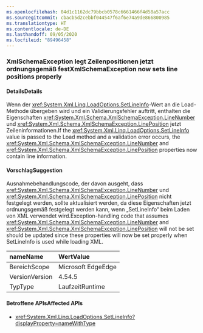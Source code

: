 ```yaml
---
ms.openlocfilehash: 04d1c1162dc79bbcb0578c6661466f4d58a57acc
ms.sourcegitcommit: cbacb5d2cebbf044547f6af6e74a9de866800985
ms.translationtype: HT
ms.contentlocale: de-DE
ms.lasthandoff: 09/05/2020
ms.locfileid: "89496458"
---
```

### <a name="xmlschemaexception-now-sets-line-positions-properly"></a><span data-ttu-id="08ff3-101">XmlSchemaException legt Zeilenpositionen jetzt ordnungsgemäß fest</span><span class="sxs-lookup"><span data-stu-id="08ff3-101">XmlSchemaException now sets line positions properly</span></span>

#### <a name="details"></a><span data-ttu-id="08ff3-102">Details</span><span class="sxs-lookup"><span data-stu-id="08ff3-102">Details</span></span>

<span data-ttu-id="08ff3-103">Wenn der <xref:System.Xml.Linq.LoadOptions.SetLineInfo>-Wert an die Load-Methode übergeben wird und ein Validierungsfehler auftritt, enthalten die Eigenschaften <xref:System.Xml.Schema.XmlSchemaException.LineNumber> und <xref:System.Xml.Schema.XmlSchemaException.LinePosition> jetzt Zeileninformationen.</span><span class="sxs-lookup"><span data-stu-id="08ff3-103">If the <xref:System.Xml.Linq.LoadOptions.SetLineInfo> value is passed to the Load method and a validation error occurs, the <xref:System.Xml.Schema.XmlSchemaException.LineNumber> and <xref:System.Xml.Schema.XmlSchemaException.LinePosition> properties now contain line information.</span></span>

#### <a name="suggestion"></a><span data-ttu-id="08ff3-104">Vorschlag</span><span class="sxs-lookup"><span data-stu-id="08ff3-104">Suggestion</span></span>

<span data-ttu-id="08ff3-105">Ausnahmebehandlungscode, der davon ausgeht, dass <xref:System.Xml.Schema.XmlSchemaException.LineNumber> und <xref:System.Xml.Schema.XmlSchemaException.LinePosition> nicht festgelegt werden, sollte aktualisiert werden, da diese Eigenschaften jetzt ordnungsgemäß festgelegt werden kann, wenn „SetLineInfo“ beim Laden von XML verwendet wird.</span><span class="sxs-lookup"><span data-stu-id="08ff3-105">Exception-handling code that assumes <xref:System.Xml.Schema.XmlSchemaException.LineNumber> and <xref:System.Xml.Schema.XmlSchemaException.LinePosition> will not be set should be updated since these properties will now be set properly when SetLineInfo is used while loading XML.</span></span>

| <span data-ttu-id="08ff3-106">name</span><span class="sxs-lookup"><span data-stu-id="08ff3-106">Name</span></span>    | <span data-ttu-id="08ff3-107">Wert</span><span class="sxs-lookup"><span data-stu-id="08ff3-107">Value</span></span>       |
|:--------|:------------|
| <span data-ttu-id="08ff3-108">Bereich</span><span class="sxs-lookup"><span data-stu-id="08ff3-108">Scope</span></span>   |<span data-ttu-id="08ff3-109">Microsoft Edge</span><span class="sxs-lookup"><span data-stu-id="08ff3-109">Edge</span></span>|
|<span data-ttu-id="08ff3-110">Version</span><span class="sxs-lookup"><span data-stu-id="08ff3-110">Version</span></span>|<span data-ttu-id="08ff3-111">4.5</span><span class="sxs-lookup"><span data-stu-id="08ff3-111">4.5</span></span>|
|<span data-ttu-id="08ff3-112">Typ</span><span class="sxs-lookup"><span data-stu-id="08ff3-112">Type</span></span>|<span data-ttu-id="08ff3-113">Laufzeit</span><span class="sxs-lookup"><span data-stu-id="08ff3-113">Runtime</span></span>|

#### <a name="affected-apis"></a><span data-ttu-id="08ff3-114">Betroffene APIs</span><span class="sxs-lookup"><span data-stu-id="08ff3-114">Affected APIs</span></span>

- <xref:System.Xml.Linq.LoadOptions.SetLineInfo?displayProperty=nameWithType>

<!--

#### Affected APIs

- `F:System.Xml.Linq.LoadOptions.SetLineInfo`

-->
